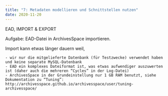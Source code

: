 ```yaml
---
title: "7: Metadaten modellieren und Schnittstellen nutzen"
date: 2020-11-20
---
```


EAD, IMPORT & EXPORT

Aufgabe:
EAD-Datei in ArchivesSpace importieren.


Import kann etwas länger dauern weil,

    - wir nur die mitgelieferte Datenbank (für Testzwecke) verwendet haben und keine separate MySQL-Datenbank
    - EAD ein komplexes Dateiformat ist, was etwas aufwendiger auszuwerten ist (daher auch die mehreren “Cycles” in der Log-Datei)
    - ArchivesSpace in der Grundeinstellung nur 1 GB RAM benutzt, siehe Dokumentation zu “Tuning”: http://archivesspace.github.io/archivesspace/user/tuning-archivesspace/

